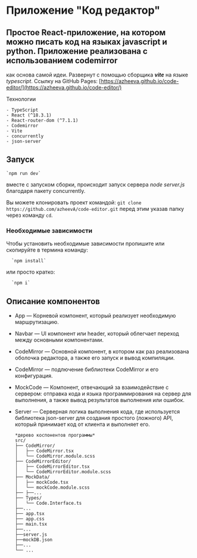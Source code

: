 # Приложение "Код редактор"
## Простое React-приложение, на котором можно писать код на языках javascript и python. Приложение реализована с использованием codemirror 
как основа самой идеи. Развернут с помощью сборщика **_vite_** на языке *typescript*.
Ссылку на GitHub Pages: [https://azheeva.github.io/code-editor/](https://azheeva.github.io/code-editor/)

Технологии

    - TypeScript
    - React (^18.3.1)
    - React-router-dom (^7.1.1)
    - Codemirror
    - Vite
    - concurrently
    - json-server

## Запуск
    `npm run dev`
вместе с запуском сборки, происходит запуск сервера *node server.js* благодаря пакету concurrently.

Вы можете клонировать проект командой:
`git clone https://github.com/azheevA/code-editor.git`
перед этим указав папку через команду `cd`.
### Необходимые зависимости 
Чтобы установить необходимые зависимости пропишите или скопируйте в термина команду:

      `npm install` 
или просто кратко:

      `npm i` 
      
## Описание компонентов
 - App — Корневой компонент, который реализует необходимую маршрутизацию.
 - Navbar — UI компонент или header, который облегчает переход между основными компонентами.
 - CodeMirror — Основной компонент, в котором как раз реализована оболочка редактора,
а также его запуск и вывод компиляции.
 - CodeMirror — подлючение библиотеки CodeMirror и его конфигурация.
 - MockCode — Компонент, отвечающий за взаимодействие с сервером: отправка кода
 и языка программирования на сервер для выполнения, а также вывод результатов выполнения или ошибок.
 -  Server — Серверная логика выполнения кода, где используется библиотека json-server
    для создания простого (ложного) API, который принимает код от клиента и выполняет его.

        *дерево коспонентов программы*
        src/
        ├── CodeMirror/
        │   ├── CodeMirror.tsx
        │   └── CodeMirror.module.scss
        ├── CodeMirrorEditor/
        │   ├── CodeMirrorEditor.tsx
        │   └── CodeMirrorEditor.module.scss
        ├── MockData/
        │   ├── mockCode.tsx
        │   └── mockCode.module.scss
        ├── ├──...
        ├── Types/
        │   └── Code.Interface.ts
        ├──...
        ├── app.tsx
        ├── app.css
        ├── main.tsx
        ├──...
        ├──server.js
        ├──mockDB.json
        ├──...
        └── ...


